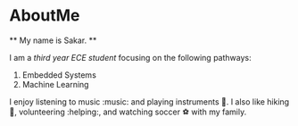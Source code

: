 # AboutMe
** My name is Sakar. **

I am a *third year ECE student* focusing on the following pathways:
1. Embedded Systems 
2. Machine Learning 
 
I enjoy listening to music :music: and playing instruments :guitar:. I also like hiking :walking:, volunteering :helping:, and watching soccer :soccer: with my family. 



